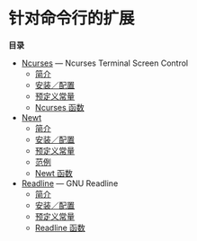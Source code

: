 针对命令行的扩展
================

**目录**

-   [Ncurses](/book/ncurses.html) — Ncurses Terminal Screen Control
    -   [简介](/intro/ncurses.html)
    -   [安装／配置](/ncurses/setup.html)
    -   [预定义常量](/ncurses/constants.html)
    -   [Ncurses 函数](/ref/ncurses.html)
-   [Newt](/book/newt.html)
    -   [简介](/intro/newt.html)
    -   [安装／配置](/newt/setup.html)
    -   [预定义常量](/newt/constants.html)
    -   [范例](/newt/examples.html)
    -   [Newt 函数](/ref/newt.html)
-   [Readline](/book/readline.html) — GNU Readline
    -   [简介](/intro/readline.html)
    -   [安装／配置](/readline/setup.html)
    -   [预定义常量](/readline/constants.html)
    -   [Readline 函数](/ref/readline.html)
